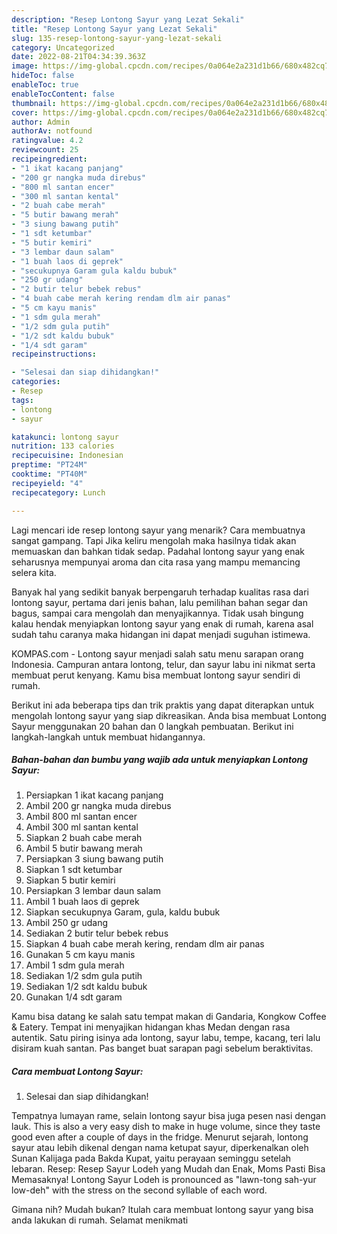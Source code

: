 ```yaml
---
description: "Resep Lontong Sayur yang Lezat Sekali"
title: "Resep Lontong Sayur yang Lezat Sekali"
slug: 135-resep-lontong-sayur-yang-lezat-sekali
category: Uncategorized
date: 2022-08-21T04:34:39.363Z
image: https://img-global.cpcdn.com/recipes/0a064e2a231d1b66/680x482cq70/lontong-sayur-foto-resep-utama.jpg
hideToc: false
enableToc: true
enableTocContent: false
thumbnail: https://img-global.cpcdn.com/recipes/0a064e2a231d1b66/680x482cq70/lontong-sayur-foto-resep-utama.jpg
cover: https://img-global.cpcdn.com/recipes/0a064e2a231d1b66/680x482cq70/lontong-sayur-foto-resep-utama.jpg
author: Admin
authorAv: notfound
ratingvalue: 4.2
reviewcount: 25
recipeingredient:
- "1 ikat kacang panjang"
- "200 gr nangka muda direbus"
- "800 ml santan encer"
- "300 ml santan kental"
- "2 buah cabe merah"
- "5 butir bawang merah"
- "3 siung bawang putih"
- "1 sdt ketumbar"
- "5 butir kemiri"
- "3 lembar daun salam"
- "1 buah laos di geprek"
- "secukupnya Garam gula kaldu bubuk"
- "250 gr udang"
- "2 butir telur bebek rebus"
- "4 buah cabe merah kering rendam dlm air panas"
- "5 cm kayu manis"
- "1 sdm gula merah"
- "1/2 sdm gula putih"
- "1/2 sdt kaldu bubuk"
- "1/4 sdt garam"
recipeinstructions:

- "Selesai dan siap dihidangkan!"
categories:
- Resep
tags:
- lontong
- sayur

katakunci: lontong sayur 
nutrition: 133 calories
recipecuisine: Indonesian
preptime: "PT24M"
cooktime: "PT40M"
recipeyield: "4"
recipecategory: Lunch

---
```



Lagi mencari ide resep lontong sayur yang menarik? Cara membuatnya sangat gampang. Tapi Jika keliru mengolah maka hasilnya tidak akan memuaskan dan bahkan tidak sedap. Padahal lontong sayur yang enak seharusnya mempunyai aroma dan cita rasa yang mampu memancing selera kita.


Banyak hal yang sedikit banyak berpengaruh terhadap kualitas rasa dari lontong sayur, pertama dari jenis bahan, lalu pemilihan bahan segar dan bagus, sampai cara mengolah dan menyajikannya. Tidak usah bingung kalau hendak menyiapkan lontong sayur yang enak di rumah, karena asal sudah tahu caranya maka hidangan ini dapat menjadi suguhan istimewa.

KOMPAS.com - Lontong sayur menjadi salah satu menu sarapan orang Indonesia. Campuran antara lontong, telur, dan sayur labu ini nikmat serta membuat perut kenyang. Kamu bisa membuat lontong sayur sendiri di rumah.


Berikut ini ada beberapa tips dan trik praktis yang dapat diterapkan untuk mengolah lontong sayur yang siap dikreasikan. Anda bisa membuat Lontong Sayur menggunakan 20 bahan dan 0 langkah pembuatan. Berikut ini langkah-langkah untuk membuat hidangannya.

<!--inarticleads1-->

##### Bahan-bahan dan bumbu yang wajib ada untuk menyiapkan Lontong Sayur:

1. Persiapkan 1 ikat kacang panjang
1. Ambil 200 gr nangka muda direbus
1. Ambil 800 ml santan encer
1. Ambil 300 ml santan kental
1. Siapkan 2 buah cabe merah
1. Ambil 5 butir bawang merah
1. Persiapkan 3 siung bawang putih
1. Siapkan 1 sdt ketumbar
1. Siapkan 5 butir kemiri
1. Persiapkan 3 lembar daun salam
1. Ambil 1 buah laos di geprek
1. Siapkan secukupnya Garam, gula, kaldu bubuk
1. Ambil 250 gr udang
1. Sediakan 2 butir telur bebek rebus
1. Siapkan 4 buah cabe merah kering, rendam dlm air panas
1. Gunakan 5 cm kayu manis
1. Ambil 1 sdm gula merah
1. Sediakan 1/2 sdm gula putih
1. Sediakan 1/2 sdt kaldu bubuk
1. Gunakan 1/4 sdt garam


Kamu bisa datang ke salah satu tempat makan di Gandaria, Kongkow Coffee &amp; Eatery. Tempat ini menyajikan hidangan khas Medan dengan rasa autentik. Satu piring isinya ada lontong, sayur labu, tempe, kacang, teri lalu disiram kuah santan. Pas banget buat sarapan pagi sebelum beraktivitas. 

<!--inarticleads2-->

##### Cara membuat Lontong Sayur:


1. Selesai dan siap dihidangkan!

Tempatnya lumayan rame, selain lontong sayur bisa juga pesen nasi dengan lauk. This is also a very easy dish to make in huge volume, since they taste good even after a couple of days in the fridge. Menurut sejarah, lontong sayur atau lebih dikenal dengan nama ketupat sayur, diperkenalkan oleh Sunan Kalijaga pada Bakda Kupat, yaitu perayaan seminggu setelah lebaran. Resep: Resep Sayur Lodeh yang Mudah dan Enak, Moms Pasti Bisa Memasaknya! Lontong Sayur Lodeh is pronounced as &#34;lawn-tong sah-yur low-deh&#34; with the stress on the second syllable of each word. 

Gimana nih? Mudah bukan? Itulah cara membuat lontong sayur yang bisa anda lakukan di rumah. Selamat menikmati
